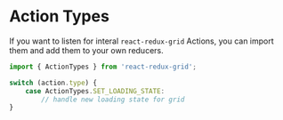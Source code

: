 # Action Types

If you want to listen for interal `react-redux-grid` Actions, you can import them and add them to your own reducers.

```js
import { ActionTypes } from 'react-redux-grid';

switch (action.type) {
    case ActionTypes.SET_LOADING_STATE:
        // handle new loading state for grid
}
```

